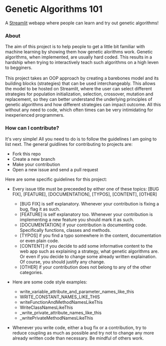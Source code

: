 # Genetic Algorithms 101
A [Streamlit](https://streamlit.io/) webapp where people can learn and try out genetic algorithms!

### About
The aim of this project is to help people to get a little bit familiar with machine learning by showing them how genetic alorithms work. Genetic algorithms, when implemented, are usually hard coded. This results in a hardship when trying to interactively teach such algorithms on a high leven to begginers.<br><br>This project takes an OOP approach by creating a barebones model and its building blocks (strategies) that can be used interchangeably. This allows the model to be hosted on Streamlit, where the user can select different strategies for population initialization, selection, crossover, mutation and replacement, so they can better understand the underlying principles of genetic algorithms and how different strategies can impact outcome. All this without any need to code, which often times can be very intimidating for inexperienced programmers.

### How can I contribute?
It's very simple! All you need to do is to follow the guidelines I am going to list next. The general guidlines for contributing to projects are:
- Fork this repo
- Create a new branch
- Make your contribution
- Open a new issue and send a pull request

Here are some specific guidelines for this project:
- Every issue title must be preceeded by either one of these topics: [BUG FIX], [FEATURE], [DOCUMENTATION], [TYPOS], [CONTENT], [OTHER]
  - [BUG FIX] is self explanatory. Whenever your contribution is fixing a bug, flag it as such.
  - [FEATURE] is self explanatory too. Whenever your contribution is implementing a new feature you should mark it as such.
  - [DOCUMENTATION] if your contribution is documenting code. Specifically functions, classes and methods.
  - [TYPOS] if you find a typo somewhere in the content, documentation or even plain code.
  - [CONTENT] if you decide to add some informative content to the web app such as explaining a strategy, what genetic algorithms are. Or even if you decide to change some already written explaination. Of course, you should justify any change.
  - [OTHER] if your contribution does not belong to any of the other categories.

- Here are some code style examples:
  - write_variable_attribute_and_parameter_names_like_this
  - WRITE_CONSTANT_NAMES_LIKE_THIS
  - writeFunctionAndMethodNamesLikeThis
  - WriteClassNamesLikeThis
  - _write_private_attribute_names_like_this
  - _writePrivateMethodNamesLikeThis
- Whenever you write code, either a bug fix or a contribution, try to reduce coupling as much as possible and try not to change any more already written code than necessary. Be mindful of others work.
